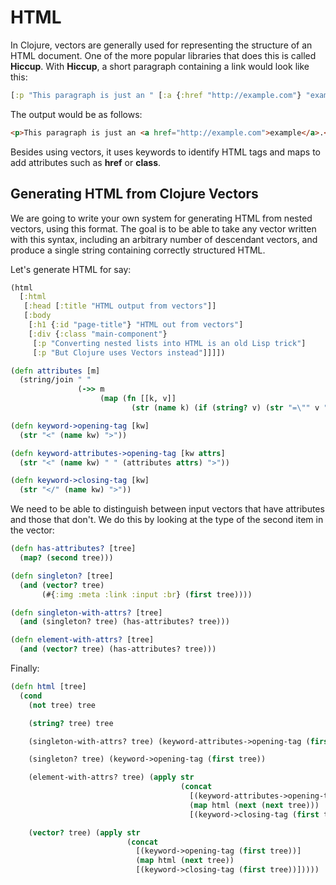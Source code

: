 # HTML

In Clojure, vectors are generally used for representing the structure of an HTML document. One of the more popular libraries that does this is called **Hiccup**. With **Hiccup**, a short paragraph containing a link would look like this:

```clojure
[:p "This paragraph is just an " [:a {:href "http://example.com"} "example"] "."]
```

The output would be as follows:

```html
<p>This paragraph is just an <a href="http://example.com">example</a>.</p>
```

Besides using vectors, it uses keywords to identify HTML tags and maps to add attributes such as **href** or **class**.

## Generating HTML from Clojure Vectors

We are going to write your own system for generating HTML from nested vectors, using this format. The goal is to be able to take any vector written with this syntax, including an arbitrary number of descendant vectors, and produce a single string containing correctly structured HTML.

Let's generate HTML for say:

```clojure
(html
  [:html
   [:head [:title "HTML output from vectors"]]
   [:body
    [:h1 {:id "page-title"} "HTML out from vectors"]
    [:div {:class "main-component"}
     [:p "Converting nested lists into HTML is an old Lisp trick"]
     [:p "But Clojure uses Vectors instead"]]]])
```

```clojure
(defn attributes [m]
  (string/join " "
               (->> m
                    (map (fn [[k, v]]
                           (str (name k) (if (string? v) (str "=\"" v "\""))))))))
```

```clojure
(defn keyword->opening-tag [kw]
  (str "<" (name kw) ">"))

(defn keyword-attributes->opening-tag [kw attrs]
  (str "<" (name kw) " " (attributes attrs) ">"))

(defn keyword->closing-tag [kw]
  (str "</" (name kw) ">"))
```

We need to be able to distinguish between input vectors that have attributes and those that don't. We do this by looking at the type of the second item in the vector:

```clojure
(defn has-attributes? [tree]
  (map? (second tree)))
```

```clojure
(defn singleton? [tree]
  (and (vector? tree)
       (#{:img :meta :link :input :br} (first tree))))

(defn singleton-with-attrs? [tree]
  (and (singleton? tree) (has-attributes? tree)))

(defn element-with-attrs? [tree]
  (and (vector? tree) (has-attributes? tree)))
```

Finally:

```clojure
(defn html [tree]
  (cond
    (not tree) tree

    (string? tree) tree

    (singleton-with-attrs? tree) (keyword-attributes->opening-tag (first tree) (second tree))

    (singleton? tree) (keyword->opening-tag (first tree))

    (element-with-attrs? tree) (apply str
                                      (concat
                                        [(keyword-attributes->opening-tag (first tree) (second tree))]
                                        (map html (next (next tree)))
                                        [(keyword->closing-tag (first tree))]))

    (vector? tree) (apply str
                          (concat
                            [(keyword->opening-tag (first tree))]
                            (map html (next tree))
                            [(keyword->closing-tag (first tree))]))))
```

